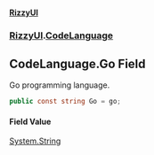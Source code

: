 #### [RizzyUI](index 'index')
### [RizzyUI](RizzyUI 'RizzyUI').[CodeLanguage](RizzyUI.CodeLanguage 'RizzyUI.CodeLanguage')

## CodeLanguage.Go Field

Go programming language.

```csharp
public const string Go = go;
```

#### Field Value
[System.String](https://docs.microsoft.com/en-us/dotnet/api/System.String 'System.String')